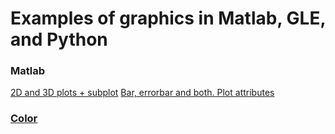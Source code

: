 # Examples of graphics in Matlab, GLE, and Python

### Matlab
[2D and 3D plots + subplot](https://github.com/leandrobmarinho/graphics/blob/master/matlab/plots_2d_3d.m)
[Bar, errorbar and both. Plot attributes](https://github.com/leandrobmarinho/graphics/blob/master/matlab/errorbar_ex.m)
<!-- surf and heatmap -->

### [Color](http://colorbrewer2.org/)
